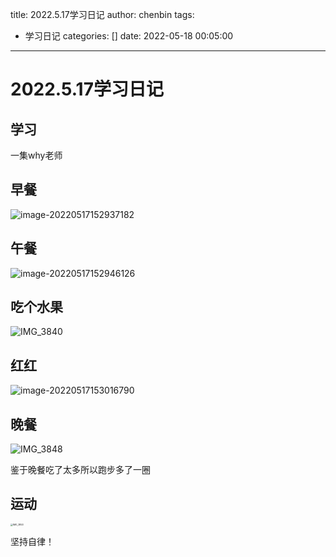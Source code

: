 title: 2022.5.17学习日记
author: chenbin
tags:
  - 学习日记
categories: []
date: 2022-05-18 00:05:00
---
# 2022.5.17学习日记

## 学习

一集why老师

## 早餐

![image-20220517152937182](https://ypyun-cdn.u1n1.com/img/picgo/2022/05/17/20220517152937.png)

## 午餐

![image-20220517152946126](https://ypyun-cdn.u1n1.com/img/picgo/2022/05/17/20220517152946.png)

## 吃个水果

![IMG_3840](https://ypyun-cdn.u1n1.com/img/picgo/2022/05/17/20220517153001.JPG)

## 红红

![image-20220517153016790](https://ypyun-cdn.u1n1.com/img/picgo/2022/05/17/20220517153016.png)

## 晚餐

![IMG_3848](https://ypyun-cdn.u1n1.com/img/picgo/2022/05/18/20220518000628.JPG)

鉴于晚餐吃了太多所以跑步多了一圈

## 运动

<img src="https://ypyun-cdn.u1n1.com/img/picgo/2022/05/18/20220518000435.PNG" alt="IMG_3853" style="zoom:25%;" />

坚持自律！